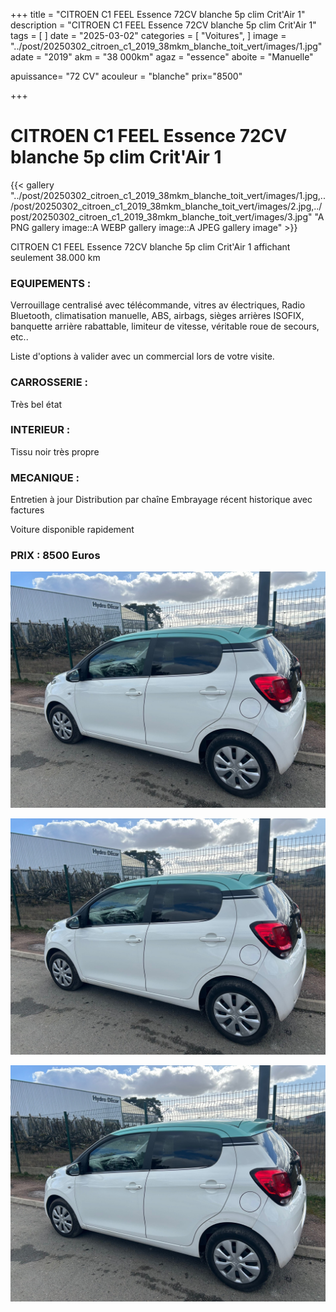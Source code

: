 +++
title = "CITROEN C1 FEEL Essence 72CV blanche 5p clim Crit'Air 1"
description = "CITROEN C1 FEEL Essence 72CV blanche 5p clim Crit'Air 1"
tags = [
]
date = "2025-03-02"
categories = [
    "Voitures",
]
image = "../post/20250302_citroen_c1_2019_38mkm_blanche_toit_vert/images/1.jpg"
adate = "2019"
akm = "38 000km"
agaz = "essence"
aboite = "Manuelle"

apuissance= "72 CV"
acouleur = "blanche"
prix="8500"

+++

# CITROEN C1 FEEL Essence 72CV blanche 5p clim Crit'Air 1

{{< gallery "../post/20250302_citroen_c1_2019_38mkm_blanche_toit_vert/images/1.jpg,../post/20250302_citroen_c1_2019_38mkm_blanche_toit_vert/images/2.jpg,../post/20250302_citroen_c1_2019_38mkm_blanche_toit_vert/images/3.jpg" "A PNG gallery image::A WEBP gallery image::A JPEG gallery image" >}}


CITROEN C1 FEEL Essence 72CV blanche 5p clim Crit'Air 1 affichant seulement 38.000 km


### EQUIPEMENTS :
Verrouillage centralisé avec télécommande, vitres av électriques, Radio Bluetooth, climatisation manuelle, ABS, airbags, sièges arrières ISOFIX, banquette arrière rabattable, limiteur de vitesse, véritable roue de secours, etc..


Liste d'options à valider avec un commercial lors de votre visite.


### CARROSSERIE :
 Très bel état  


### INTERIEUR :
Tissu noir très propre

### MECANIQUE :
Entretien à jour
Distribution par chaîne
Embrayage récent
historique avec factures




Voiture disponible rapidement


### PRIX : 8500 Euros


<!-- more -->


![](images/1.jpg)

![](images/2.jpg)

![](images/3.jpg)

